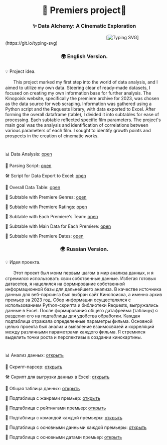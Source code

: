 <h1 align="center">🚀 Premiers project🚀</h1>
<h3 align="center">✨ Data Alchemy: A Cinematic Exploration</h3>

ㅤㅤㅤㅤㅤㅤㅤㅤㅤㅤㅤㅤㅤㅤㅤㅤㅤㅤㅤㅤㅤㅤㅤㅤㅤ[![Typing SVG](https://readme-typing-svg.herokuapp.com?color=%2336BCF7&lines=print('Film+Magic!'))](https://git.io/typing-svg)

<h3 align="center">🌍 English Version.</h3>

<h3></h3>

💡 Project idea. 

ㅤㅤThis project marked my first step into the world of data analysis, and I aimed to utilize my own data. Steering clear of ready-made datasets, I focused on creating my own information base for further analysis. The Kinopoisk website, specifically the premiere archive for 2023, was chosen as the data source for web scraping. Information was gathered using a Python script and the Requests library, with data exported to Excel. After forming the overall dataframe (table), I divided it into subtables for ease of processing. Each subtable reflected specific film parameters. The project's main goal was the analysis and identification of correlations between various parameters of each film. I sought to identify growth points and prospects in the creation of cinematic works.

<h1></h1>

📊 Data Analysis: [open](https://github.com/end1ess1/end1ess1/blob/main/premiers_project/Premier_analysis.ipynb)

🤖 Parsing Script: [open](https://github.com/end1ess1/end1ess1/blob/main/premiers_project/premier_2023_data.py)

🛠️ Script for Data Export to Excel: [open](https://github.com/end1ess1/end1ess1/blob/main/premiers_project/premier_to_excel.py)

💼 Overall Data Table: [open](https://github.com/end1ess1/end1ess1/raw/main/premiers_project/premier_data_main.xlsx)

📂 Subtable with Premiere Genres: [open](https://github.com/end1ess1/end1ess1/raw/main/premiers_project/genres_table.xlsx)

📂 Subtable with Premiere Ratings: [open](https://github.com/end1ess1/end1ess1/raw/main/premiers_project/ratings_table.xlsx)

📂 Subtable with Each Premiere's Team: [open](https://github.com/end1ess1/end1ess1/raw/main/premiers_project/team_table.xlsx)

📂 Subtable with Main Data for Each Premiere: [open](https://github.com/end1ess1/end1ess1/raw/main/premiers_project/premiers_table.xlsx)

📂 Subtable with Premiere Dates: [open](https://github.com/end1ess1/end1ess1/raw/main/premiers_project/dates_table.xlsx)

<h3 align="center">🌍 Russian Version.</h3>

💡 Идея проекта. 

ㅤㅤЭтот проект был моим первым шагом в мир анализа данных, и я стремился использовать свои собственные данные. Избегая готовых датасетов, я нацелился на формирование собственной информационной базы для дальнейшего анализа. В качестве источника данных для веб-парсинга был выбран сайт Кинопоиска, а именно архив премьер за 2023 год. Сбор информации осуществлялся с использованием Python-скрипта и библиотеки Requests, выгружались данные в Excel. После формирования общего датафрейма (таблицы) я разделил его на подтаблицы для удобства обработки. Каждая подтаблица отражала определенные параметры фильма. Основной целью проекта был анализ и выявление взаимосвязей и корреляций между различными параметрами каждого фильма. Я стремился выделить точки роста и перспективы в создании кинокартины.

<h1></h1>

📊 Анализ данных: [открыть](https://github.com/end1ess1/end1ess1/blob/main/premiers_project/Premier_analysis.ipynb)

🤖 Скрипт-парсер: [открыть](https://github.com/end1ess1/end1ess1/blob/main/premiers_project/premier_2023_data.py)

🛠️ Скрипт для выгрузки данных в Excel: [открыть](https://github.com/end1ess1/end1ess1/blob/main/premiers_project/premier_to_excel.py)

💼 Общая таблица данных: [открыть](https://github.com/end1ess1/end1ess1/raw/main/premiers_project/premier_data_main.xlsx)

📂 Подтаблица с жанрами премьер: [открыть](https://github.com/end1ess1/end1ess1/raw/main/premiers_project/genres_table.xlsx)

📂 Подтаблица с рейтингами премьер: [открыть](https://github.com/end1ess1/end1ess1/raw/main/premiers_project/ratings_table.xlsx)

📂 Подтаблица с командой каждой премьеры: [открыть](https://github.com/end1ess1/end1ess1/raw/main/premiers_project/team_table.xlsx)

📂 Подтаблица с основными данными каждой премьеры: [открыть](https://github.com/end1ess1/end1ess1/raw/main/premiers_project/premiers_table.xlsx)

📂 Подтаблица с основными датами премьер: [открыть](https://github.com/end1ess1/end1ess1/raw/main/premiers_project/dates_table.xlsx)
